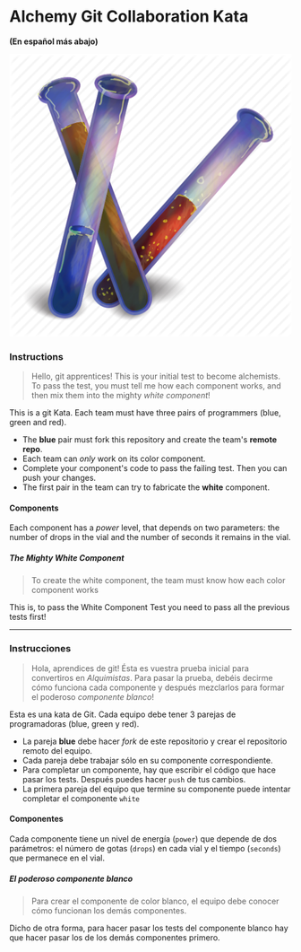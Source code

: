 Alchemy Git Collaboration Kata
==============================

**(En español más abajo)**


![Alchemy](doc/alchemy_icon.png)

### Instructions

> Hello, git apprentices! This is your initial test to become alchemists. To pass the test, you must tell me how each
component works, and then mix them into the mighty _white component_! 


This is a git Kata. Each team must have three pairs of programmers (blue, green and red). 
- The **blue** pair must fork this repository and create the team's **remote repo**.
- Each team can *only* work on its color component.
- Complete your component's code to pass the failing test. Then you can push your changes.
- The first pair in the team can try to fabricate the **white** component.
 
 
#### Components 

Each component has a _power_ level, that depends on two parameters: the number of drops in the vial and the number of
seconds it remains in the vial.


##### The Mighty White Component

> To create the white component, the team must know how each color component works

This is, to pass the White Component Test you need to pass all the previous tests first! 

--------

### Instrucciones

> Hola, aprendices de git! Ésta es vuestra prueba inicial para convertiros en _Alquimistas_. Para pasar la prueba, 
> debéis decirme cómo funciona cada componente y después mezclarlos para formar el poderoso _componente blanco_!


Esta es una kata de Git. Cada equipo debe tener 3 parejas de programadoras (blue, green y red).
- La pareja **blue** debe hacer _fork_ de este repositorio y crear el repositorio remoto del equipo.
- Cada pareja debe trabajar sólo en su componente correspondiente.
- Para completar un componente, hay que escribir el código que hace pasar los tests. Después puedes hacer `push` de tus cambios.
- La primera pareja del equipo que termine su componente puede intentar completar el componente `white`


#### Componentes

Cada componente tiene un nivel de energía (`power`) que depende de dos parámetros: el número de gotas (`drops`) en cada 
vial y el tiempo (`seconds`) que permanece en el vial.

##### El poderoso componente blanco

> Para crear el componente de color blanco, el equipo debe conocer cómo funcionan los demás componentes.

Dicho de otra forma, para hacer pasar los tests del componente blanco hay que hacer pasar los de los demás componentes 
primero.
